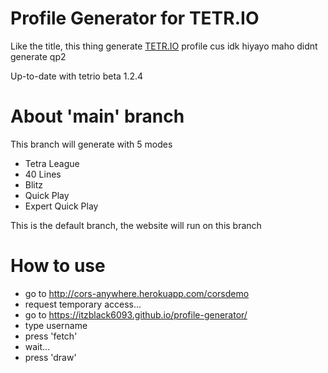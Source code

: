 
# Profile Generator for TETR.IO

Like the title, this thing generate [TETR.IO](https://tetr.io/) profile cus idk hiyayo maho didnt generate qp2

Up-to-date with tetrio beta 1.2.4


# About 'main' branch

This branch will generate with 5 modes

+ Tetra League
+ 40 Lines
+ Blitz
+ Quick Play
+ Expert Quick Play

This is the default branch, the website will run on this branch

# How to use
+ go to http://cors-anywhere.herokuapp.com/corsdemo
+ request temporary access...
+ go to https://itzblack6093.github.io/profile-generator/
+ type username
+ press 'fetch'
+ wait...
+ press 'draw'

